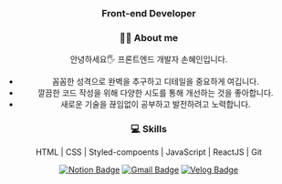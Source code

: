 <div align="center">
  
## <h3 align="center">Front-end Developer</h3>

### 👩‍💻️ About me
안녕하세요🖐️ 프론트엔드 개발자 손혜인입니다.
- 꼼꼼한 성격으로 완벽을 추구하고 디테일을 중요하게 여깁니다.
- 깔끔한 코드 작성을 위해 다양한 시도를 통해 개선하는 것을 좋아합니다.
- 새로운 기술을 끊임없이 공부하고 발전하려고 노력합니다.  

### 💻 Skills
HTML | CSS | Styled-compoents | JavaScript | ReactJS | Git 

[![Notion Badge](https://img.shields.io/badge/-Resume-000000?style=flat-square&logo=Notion&logoColor=white)](https://www.notion.so/Hyein-Son-7a163b4885134593acd1808bc8a341b3)
[![Gmail Badge](https://img.shields.io/badge/-Gmail-c14438?style=flat-square&logo=Gmail&logoColor=white&link=mailto:shl7683@gmail.com)](mailto:shl7683@gmail.com)
[![Velog Badge](https://img.shields.io/badge/-Blog-20C997?style=flat-square&logo=Velog&logoColor=white&l)](https://velog.io/@hyenees)

</div>
<!--
**hyenees/hyenees** is a ✨ _special_ ✨ repository because its `README.md` (this file) appears on your GitHub profile.

Here are some ideas to get you started:

- 🔭 I’m currently working on ...
- 🌱 I’m currently learning ...
- 👯 I’m looking to collaborate on ...
- 🤔 I’m looking for help with ...
- 💬 Ask me about ...
- 📫 How to reach me: ...
- 😄 Pronouns: ...
- ⚡ Fun fact: ...
-->
